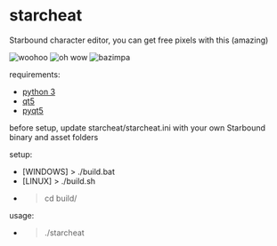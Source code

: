 starcheat
=========

Starbound character editor, you can get free pixels with this (amazing)

![woohoo](https://raw.github.com/wizzomafizzo/starcheat/master/screen1.png)
![oh wow](https://raw.github.com/wizzomafizzo/starcheat/master/screen2.png)
![bazimpa](https://raw.github.com/wizzomafizzo/starcheat/master/screen3.png)

requirements:
- [python 3](http://www.python.org/getit/)
- [qt5](http://qt-project.org/downloads)
- [pyqt5](http://www.riverbankcomputing.com/software/pyqt/download5)

before setup, update starcheat/starcheat.ini with your own Starbound binary and asset folders

setup:
- [WINDOWS] > ./build.bat
- [LINUX] > ./build.sh
- > cd build/

usage:
- > ./starcheat
